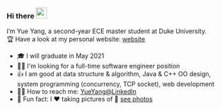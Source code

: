 ### Hi there <a href="https://www.gautamkrishnar.com/"><img src="https://media.giphy.com/media/hvRJCLFzcasrR4ia7z/giphy.gif" width="25px"></a>
I’m Yue Yang, a second-year ECE master student at Duke University.  
:trophy: Have a look at my personal website: [website](https://yueyang0115.github.io)
- :mortar_board: I will graduate in May 2021
- :woman_technologist: I'm looking for a full-time software engineer position
- :thumbsup: I am good at data structure & algorithm, Java & C++ OO design, system programming (concurrency, TCP socket), web development
- :raising_hand_woman: How to reach me: [YueYang@LinkedIn](https://www.linkedin.com/in/yue-yang-b37482142/)
- :partying_face: Fun fact: I :heart: taking pictures of :city_sunset: [see photos](https://www.linkedin.com/in/yue-yang-b37482142/) 
